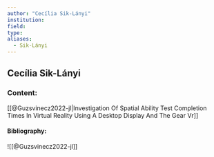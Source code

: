```yaml
---
author: "Cecília Sik-Lányi"
institution:
field:
type:
aliases:
  - Sik-Lányi
---
```


## Cecília Sik-Lányi

### Content:
[[@Guzsvinecz2022-jl|Investigation Of Spatial Ability Test Completion Times In Virtual Reality Using A Desktop Display And The Gear Vr]]

#### Bibliography:

![[@Guzsvinecz2022-jl]]
